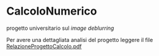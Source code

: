# CalcoloNumerico
progetto universitario sul _image deblurring_

Per avere una dettagliata analisi del progetto leggere il file [RelazioneProgettoCalcolo.pdf](https://github.com/ali-benny/CalcoloNumerico/blob/main/RelazioneProgettoCalcolo.pdf)
